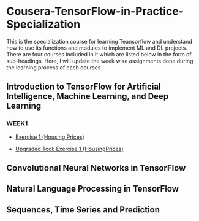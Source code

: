 # Cousera-TensorFlow-in-Practice-Specialization

This is the specialization course for learning Teansorflow and understand how to use its functions and modules to implement ML and DL projects. There are four courses included in it which are listed below in the form of sub-headings. Here, I will update the week wise assignments done during the learning process of each courses.

## Introduction to TensorFlow for Artificial Intelligence, Machine Learning, and Deep Learning

### WEEK1

* [Exercise 1 (Housing Prices)](./Introduction-to-Tensorflow-for-AI-ML-DL/Week1/Exercise_1_House_Prices_Question.ipynb)

* [Upgraded Tool: Exercise 1 (HousingPrices)](./Introduction-to-Tensorflow-for-AI-ML-DL/Week1/utf-8''Exercise_1_House_Prices_Question.ipynb)
  
## Convolutional Neural Networks in TensorFlow

## Natural Language Processing in TensorFlow

## Sequences, Time Series and Prediction
